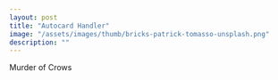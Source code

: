 ```yaml
---
layout: post
title: "Autocard Handler"
image: "/assets/images/thumb/bricks-patrick-tomasso-unsplash.png"
description: ""
---
```


<a class="card">Murder of Crows</a>
